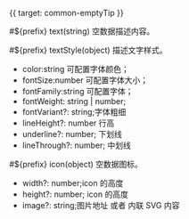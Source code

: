 {{ target: common-emptyTip }}

#${prefix} text(string)
空数据描述内容。

#${prefix} textStyle(object)
描述文字样式。

- color:string 可配置字体颜色；
- fontSize:number 可配置字体大小；
- fontFamily:string 可配置字体；
- fontWeight: string | number;
- fontVariant?: string;字体粗细
- lineHeight?: number 行高
- underline?: number; 下划线
- lineThrough?: number; 中划线

#${prefix} icon(object)
空数据图标。

- width?: number;icon 的高度
- height?: number; icon 的高度
- image?: string;图片地址 或者 内联 SVG 内容
